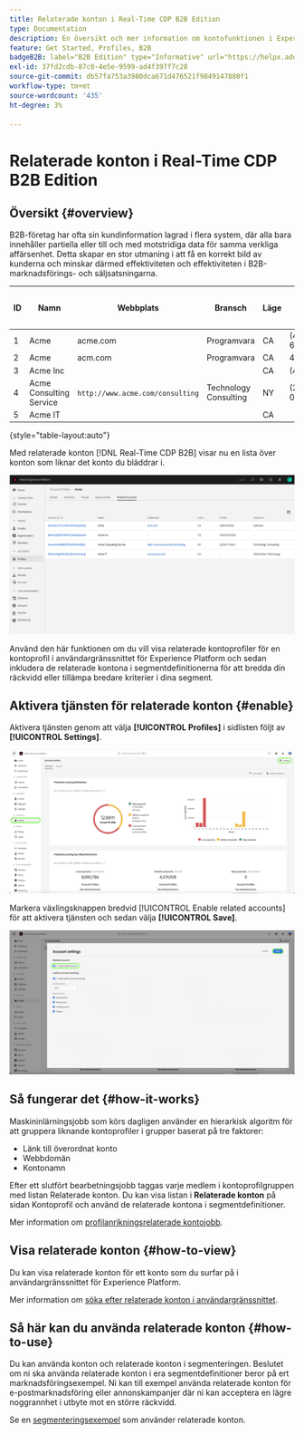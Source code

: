 ```yaml
---
title: Relaterade konton i Real-Time CDP B2B Edition
type: Documentation
description: En översikt och mer information om kontofunktionen i Experience Platform Real-Time CDP B2B.
feature: Get Started, Profiles, B2B
badgeB2B: label="B2B Edition" type="Informative" url="https://helpx.adobe.com/legal/product-descriptions/real-time-customer-data-platform-b2b-edition-prime-and-ultimate-packages.html newtab=true"
exl-id: 37fd2cdb-87c0-4e5e-9599-ad4f397f7c28
source-git-commit: db57fa753a3980dca671d476521f9849147880f1
workflow-type: tm+mt
source-wordcount: '435'
ht-degree: 3%

---
```


# Relaterade konton i Real-Time CDP B2B Edition

## Översikt {#overview}

B2B-företag har ofta sin kundinformation lagrad i flera system, där alla bara innehåller partiella eller till och med motstridiga data för samma verkliga affärsenhet. Detta skapar en stor utmaning i att få en korrekt bild av kunderna och minskar därmed effektiviteten och effektiviteten i B2B-marknadsförings- och säljsatsningarna.

| ID | Namn | Webbplats | Bransch | Läge | Telefon | Har öppen affärsmöjlighet med belopp > `$1 million` |
|---|---|---|---|---|---|---|
| 1 | Acme | acme.com | Programvara | CA | (408)536-6000 |   |
| 2 | Acme | acm.com | Programvara | CA | 4085366000 | x |
| 3 | Acme Inc |   |   | CA | (408)5366000 |   |
| 4 | Acme Consulting Service | `http://www.acme.com/consulting` | Technology Consulting | NY | (212)471-0904 | x |
| 5 | Acme IT |   |   | CA |   |   |

{style="table-layout:auto"}

Med relaterade konton [!DNL Real-Time CDP B2B] visar nu en lista över konton som liknar det konto du bläddrar i.

![Skärm som visar relaterade konton i användargränssnittet för Experience Platform.](/help/rtcdp/b2b-ai-ml-services/assets/related-accounts-in-ui.png)

Använd den här funktionen om du vill visa relaterade kontoprofiler för en kontoprofil i användargränssnittet för Experience Platform och sedan inkludera de relaterade kontona i segmentdefinitionerna för att bredda din räckvidd eller tillämpa bredare kriterier i dina segment.

## Aktivera tjänsten för relaterade konton {#enable}

Aktivera tjänsten genom att välja **[!UICONTROL Profiles]** i sidlisten följt av **[!UICONTROL Settings]**.

![Markeringsprofiler och inställningar för användargränssnittet i Experience Platform.](../assets/../b2b-ai-ml-services/assets/related-account-settings.png)

Markera växlingsknappen bredvid [!UICONTROL Enable related accounts] för att aktivera tjänsten och sedan välja **[!UICONTROL Save]**.

![Skärmmarkeringen för kontoinställningar visar hur du växlar och sparar.](../assets/../b2b-ai-ml-services/assets/related-account-toggle.png)

## Så fungerar det {#how-it-works}

Maskininlärningsjobb som körs dagligen använder en hierarkisk algoritm för att gruppera liknande kontoprofiler i grupper baserat på tre faktorer:

* Länk till överordnat konto
* Webbdomän
* Kontonamn

Efter ett slutfört bearbetningsjobb taggas varje medlem i kontoprofilgruppen med listan Relaterade konton. Du kan visa listan i **Relaterade konton** på sidan Kontoprofil och använd de relaterade kontona i segmentdefinitioner.

Mer information om [profilanrikningsrelaterade kontojobb](/help/dataflows/ui/b2b/monitor-profile-enrichment.md).

## Visa relaterade konton {#how-to-view}

Du kan visa relaterade konton för ett konto som du surfar på i användargränssnittet för Experience Platform.

Mer information om [söka efter relaterade konton i användargränssnittet](/help/rtcdp/accounts/account-profile-ui-guide.md#related-accounts-tab).

## Så här kan du använda relaterade konton {#how-to-use}

Du kan använda konton och relaterade konton i segmenteringen. Beslutet om ni ska använda relaterade konton i era segmentdefinitioner beror på ert marknadsföringsexempel. Ni kan till exempel använda relaterade konton för e-postmarknadsföring eller annonskampanjer där ni kan acceptera en lägre noggrannhet i utbyte mot en större räckvidd.

Se en [segmenteringsexempel](/help/rtcdp/segmentation/b2b.md#related-accounts) som använder relaterade konton.
